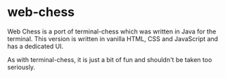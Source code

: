 # web-chess

Web Chess is a port of terminal-chess which was written in Java for the terminal. This version is written in vanilla HTML, CSS and JavaScript and has a dedicated UI.

As with terminal-chess, it is just a bit of fun and shouldn't be taken too seriously.